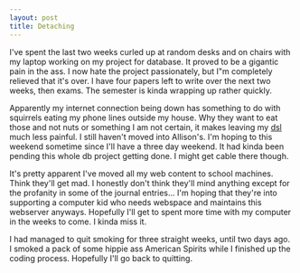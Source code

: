 ```yaml
--- 
layout: post
title: Detaching
---
```

<p>I've spent the last two weeks curled up at random desks and on chairs with my laptop working on my project for database.  It proved to be a gigantic pain in the ass.  I now hate the project passionately, but I"m completely relieved that it's over.  I have four papers left to write over the next two weeks, then exams.  The semester is kinda wrapping up rather quickly.</p>
<p>Apparently my internet connection being down has something to do with squirrels eating my phone lines outside my house.  Why they want to eat those and not nuts or something I am not certain, it makes leaving my <a href="http://www.directvinternet.com">dsl</a> much less painful.  I still haven't moved into Allison's.  I'm hoping to this weekend sometime since I'll have a three day weekend.  It had kinda been pending this whole db project getting done.  I might get cable there though.</p>
<p>It's pretty apparent I've moved all my web content to school machines.  Think they'll get mad.  I honestly don't think they'll mind anything except for the profanity in some of the journal entries... I'm hoping that they're into supporting a computer kid who needs webspace and maintains this webserver anyways.  Hopefully I'll get to spent more time with my computer in the weeks to come.  I kinda miss it.</p>
<p>I had managed to quit smoking for three straight weeks, until two days ago.  I smoked a pack of some hippie ass American Spirits while I finished up the coding process.  Hopefully I'll go back to quitting.</p>
